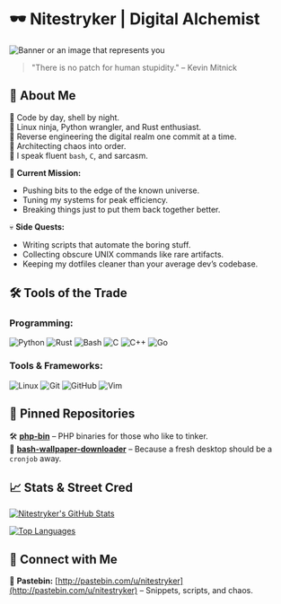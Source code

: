 # 🕶️ Nitestryker | Digital Alchemist  

![Banner or an image that represents you](https://img.shields.io/badge/nitestryker-0e0b15?style=for-the-badge&logo=github&logoColor=0e0b15&label=Github&labelColor=373639&color=646366)

> "There is no patch for human stupidity." – Kevin Mitnick  

## 🚀 About Me  

🔹 Code by day, shell by night.  
🔹 Linux ninja, Python wrangler, and Rust enthusiast.  
🔹 Reverse engineering the digital realm one commit at a time.  
🔹 Architecting chaos into order.  
🔹 I speak fluent `bash`, `C`, and sarcasm.  

📌 **Current Mission:**  
- Pushing bits to the edge of the known universe.  
- Tuning my systems for peak efficiency.  
- Breaking things just to put them back together better.  

💀 **Side Quests:**  
- Writing scripts that automate the boring stuff.  
- Collecting obscure UNIX commands like rare artifacts.  
- Keeping my dotfiles cleaner than your average dev’s codebase.  

## 🛠️ Tools of the Trade  

### Programming:  
![Python](https://img.shields.io/badge/-Python-3776AB?style=flat&logo=python&logoColor=white)
![Rust](https://img.shields.io/badge/-Rust-000000?style=flat&logo=rust&logoColor=white)
![Bash](https://img.shields.io/badge/-Bash-4EAA25?style=flat&logo=gnu-bash&logoColor=white)
![C](https://img.shields.io/badge/-C-A8B9CC?style=flat&logo=c&logoColor=white)
![C++](https://img.shields.io/badge/-C++-00599C?style=flat&logo=c%2B%2B&logoColor=white)
![Go](https://img.shields.io/badge/-Go-00ADD8?style=flat&logo=go&logoColor=white)

### Tools & Frameworks:  
![Linux](https://img.shields.io/badge/-Linux-FCC624?style=flat&logo=linux&logoColor=black)
![Git](https://img.shields.io/badge/-Git-F05032?style=flat&logo=git&logoColor=white)
![GitHub](https://img.shields.io/badge/-GitHub-181717?style=flat&logo=github&logoColor=white)
![Vim](https://img.shields.io/badge/-Vim-019733?style=flat&logo=vim&logoColor=white)

## 📌 Pinned Repositories  

🛠️ **[php-bin](https://github.com/nitestryker/php-bin)** – PHP binaries for those who like to tinker.  
🎨 **[bash-wallpaper-downloader](https://github.com/nitestryker/bash-wallpaper-downloader)** – Because a fresh desktop should be a `cronjob` away.  

## 📈 Stats & Street Cred  

[![Nitestryker's GitHub Stats](https://github-readme-stats.vercel.app/api?username=nitestryker&show_icons=true&theme=radical)](https://github.com/nitestryker)  

[![Top Languages](https://github-readme-stats.vercel.app/api/top-langs/?username=nitestryker&layout=compact&theme=radical)](https://github.com/nitestryker)  

## 🤝 Connect with Me  

💾 **Pastebin:** [http://pastebin.com/u/nitestryker](http://pastebin.com/u/nitestryker) – Snippets, scripts, and chaos.  
